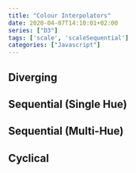 ```yaml
---
title: "Colour Interpolators"
date: 2020-04-07T14:10:01+02:00
series: ["D3"]
tags: ['scale', 'scaleSequential']
categories: ["Javascript"]
---
```

<script src="//d3js.org/d3.v4.min.js"></script>
<script src="https://d3js.org/d3-color.v1.min.js"></script>
<script src="https://d3js.org/d3-interpolate.v1.min.js"></script>
<script src="https://d3js.org/d3-scale-chromatic.v1.min.js"></script>

<script>
	var dataBase = d3.range(0, 100, 1);

	var interpolDiverge = [
	'interpolateBrBG',
	'interpolatePRGn',
	'interpolatePiYG',
	'interpolatePuOr',
	'interpolateRdBu',
	'interpolateRdGy',
	'interpolateRdYlBu',
	'interpolateRdYlGn',
	'interpolateSpectral'
	];

	var interpolSingleHue = [
	'interpolateBlues',
	'interpolateGreens',
	'interpolateGreys',
	'interpolateOranges',
	'interpolatePurples',
	'interpolateReds'
	];

	var interpolMultiHue = [
	'interpolateTurbo',
	'interpolateViridis',
	'interpolateInferno',
	'interpolateMagma',
	'interpolatePlasma',
	'interpolateCividis',
	'interpolateWarm',
	'interpolateCool',
	'interpolateCubehelixDefault',
	'interpolateBuGn',
	'interpolateBuPu',
	'interpolateGnBu',
	'interpolateOrRd',
	'interpolatePuBuGn',
	'interpolatePuBu',
	'interpolatePuRd',
	'interpolateRdPu',
	'interpolateYlGnBu',
	'interpolateYlGn',
	'interpolateYlOrBr',
	'interpolateYlOrRd'
	];	

	var interpolCycle = [
	'interpolateRainbow',
	'interpolateSinebow'
	];

var linearScaleBars = d3.scaleLinear()
	.domain([0, 100])
	.range([0, 600]);

var sequentialScaleBars = d3.scaleSequential()
	.domain([0, 100]);

function dots(d) {
	sequentialScaleBars
		.interpolator(d3[d]);

	d3.select(this)
		.append('text')
		.attr('y', -10)
		.text(d);

	d3.select(this)
		.selectAll('rect')
		.data(dataBase)
		.enter()
		.append('rect')
		.attr('x', function(d) {
			return linearScaleBars(d);
		})
		.attr('width', 11)
		.attr('height', 30)
		.style('fill', function(d) {
			return sequentialScaleBars(d);
		});
}

function teilen(d){
	d3.select(this)
	  .append('g')
	  .classed('interpolator', true)
      .attr('transform', 'translate(0,30)')
      .each(dots);
}
</script>

## Diverging
<div id='coloursdiverging'></div>

<script>
d3.select('#coloursdiverging')
	.selectAll('svg.diverging')
	.data(interpolDiverge)
	.enter()
	.append('svg')
	.classed('diverging', true)
	.attr('width', '700')
	.attr('height', '70')
	.each(teilen);
</script>

## Sequential (Single Hue)
<div id='coloursshue'></div>

<script>
d3.select('#coloursshue')
	.selectAll('svg.shue')
	.data(interpolSingleHue)
	.enter()
	.append('svg')
	.classed('shue', true)
	.attr('width', '700')
	.attr('height', '70')
	.each(teilen);
</script>

## Sequential (Multi-Hue)
<div id='coloursmhue'></div>

<script>
d3.select('#coloursmhue')
	.selectAll('svg.mhue')
	.data(interpolMultiHue)
	.enter()
	.append('svg')
	.classed('mhue', true)
	.attr('width', '700')
	.attr('height', '70')
	.each(teilen);
</script>

## Cyclical

<div id='colourscycle'></div>

<script>
d3.select('#colourscycle')
	.selectAll('svg.cycle')
	.data(interpolCycle)
	.enter()
	.append('svg')
	.classed('cycle', true)
	.attr('width', '700')
	.attr('height', '70')
	.each(teilen);
</script>
